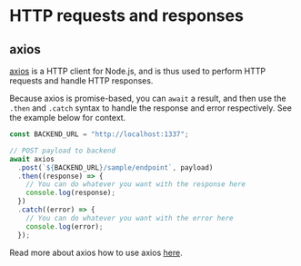 # HTTP requests and responses

## axios

[axios](https://github.com/axios/axios) is a HTTP client for Node.js, and is thus used to perform HTTP requests and handle HTTP responses.

Because axios is promise-based, you can `await` a result, and then use the `.then` and `.catch` syntax to handle the response and error respectively. See the example below for context.

```js
const BACKEND_URL = "http://localhost:1337";

// POST payload to backend
await axios
  .post(`${BACKEND_URL}/sample/endpoint`, payload)
  .then((response) => {
    // You can do whatever you want with the response here
    console.log(response);
  })
  .catch((error) => {
    // You can do whatever you want with the error here
    console.log(error);
  });
```

Read more about axios how to use axios [here](https://github.com/axios/axios).
